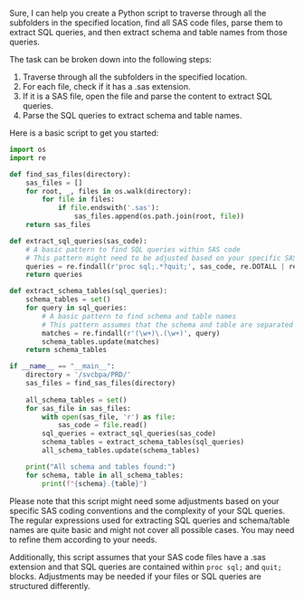 
Sure, I can help you create a Python script to traverse through all the subfolders in the specified location, find all SAS code files, parse them to extract SQL queries, and then extract schema and table names from those queries.

The task can be broken down into the following steps:
1. Traverse through all the subfolders in the specified location.
2. For each file, check if it has a .sas extension.
3. If it is a SAS file, open the file and parse the content to extract SQL queries.
4. Parse the SQL queries to extract schema and table names.

Here is a basic script to get you started:

```python
import os
import re

def find_sas_files(directory):
    sas_files = []
    for root, _, files in os.walk(directory):
        for file in files:
            if file.endswith('.sas'):
                sas_files.append(os.path.join(root, file))
    return sas_files

def extract_sql_queries(sas_code):
    # A basic pattern to find SQL queries within SAS code
    # This pattern might need to be adjusted based on your specific SAS coding conventions
    queries = re.findall(r'proc sql;.*?quit;', sas_code, re.DOTALL | re.IGNORECASE)
    return queries

def extract_schema_tables(sql_queries):
    schema_tables = set()
    for query in sql_queries:
        # A basic pattern to find schema and table names
        # This pattern assumes that the schema and table are separated by a dot and might need adjustment
        matches = re.findall(r'(\w+)\.(\w+)', query)
        schema_tables.update(matches)
    return schema_tables

if __name__ == "__main__":
    directory = '/svcbpa/PRD/'
    sas_files = find_sas_files(directory)
    
    all_schema_tables = set()
    for sas_file in sas_files:
        with open(sas_file, 'r') as file:
            sas_code = file.read()
        sql_queries = extract_sql_queries(sas_code)
        schema_tables = extract_schema_tables(sql_queries)
        all_schema_tables.update(schema_tables)

    print("All schema and tables found:")
    for schema, table in all_schema_tables:
        print(f"{schema}.{table}")
```

Please note that this script might need some adjustments based on your specific SAS coding conventions and the complexity of your SQL queries. The regular expressions used for extracting SQL queries and schema/table names are quite basic and might not cover all possible cases. You may need to refine them according to your needs.

Additionally, this script assumes that your SAS code files have a .sas extension and that SQL queries are contained within `proc sql;` and `quit;` blocks. Adjustments may be needed if your files or SQL queries are structured differently.